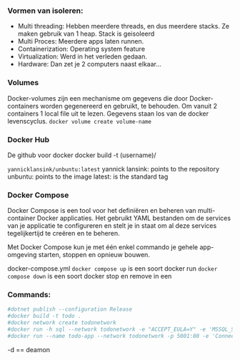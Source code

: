 
### Vormen van isoleren:
- Multi threading:
Hebben meerdere threads, en dus meerdere stacks. Ze maken gebruik van 1 heap.
Stack is geisoleerd
- Multi Proces:
Meerdere apps laten runnen.
- Containerization:
Operating system feature
- Virtualization:
Werd in het verleden gedaan. 
- Hardware:
Dan zet je 2 computers naast elkaar...


### Volumes
Docker-volumes zijn een mechanisme om gegevens die door Docker-containers worden gegenereerd en gebruikt, te behouden.
Om vanuit 2 containers 1 local file uit te lezen. Gegevens staan los van de docker levenscyclus.
`docker volume create volume-name`


### Docker Hub
De github voor docker
docker build -t (username)/

`yannicklansink/unbuntu:latest`
yannick lansink: points to the repository
unbuntu: points to the image
latest: is the standard tag

### Docker Compose
Docker Compose is een tool voor het definiëren en beheren van multi-container Docker applicaties. Het gebruikt YAML bestanden om de services van je applicatie te configureren en stelt je in staat om al deze services tegelijkertijd te creëren en te beheren.

Met Docker Compose kun je met één enkel commando je gehele app-omgeving starten, stoppen en opnieuw bouwen.

docker-compose.yml
`docker compose up` is een soort docker run
`docker compose down` is een soort docker stop en remove in een


### Commands:
```bash 
#dotnet publish --configuration Release
#docker build -t todo .
#docker network create todonetwork
#docker run -h sql --network todonetwork -e "ACCEPT_EULA=Y" -e 'MSSQL_SA_PASSWORD=MyL1ttlePony123!!' -p 1433:1433 -d --name sql-todo mcr.microsoft.com/mssql/server:2022-latest 
#docker run --name todo-app --network todonetwork -p 5001:80 -e 'ConnectionStrings__TodoContext=Server=sql; Database=tododb; User=sa; Password=MyL1ttlePony123!!; TrustServerCertificate=true;' todo
```

-d == deamon